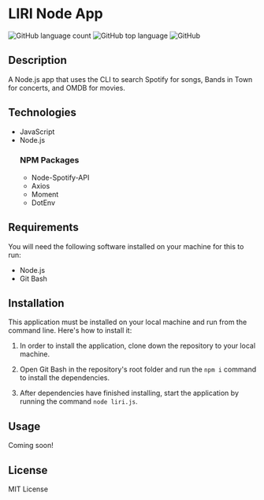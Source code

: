 # LIRI Node App
![GitHub language count](https://img.shields.io/github/languages/count/beckygold/liri-node-app)
![GitHub top language](https://img.shields.io/github/languages/top/beckygold/liri-node-app)
![GitHub](https://img.shields.io/github/license/beckygold/liri-node-app)

## Description
A Node.js app that uses the CLI to search Spotify for songs, Bands in Town for concerts, and OMDB for movies.

## Technologies
* JavaScript
* Node.js
    ### NPM Packages
    * Node-Spotify-API
    * Axios
    * Moment
    * DotEnv

## Requirements
You will need the following software installed on your machine for this to run:
* Node.js
* Git Bash

## Installation
This application must be installed on your local machine and run from the command line. Here's how to install it:

1. In order to install the application, clone down the repository to your local machine.

2. Open Git Bash in the repository's root folder and run the `npm i` command to install the dependencies.

3. After dependencies have finished installing, start the application by running the command `node liri.js`.

## Usage
Coming soon!

## License
MIT License